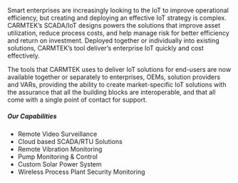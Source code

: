
Smart enterprises are increasingly looking to the IoT to improve operational efficiency, but creating and deploying an effective IoT strategy is complex. CARMTEK’s SCADA/IoT designs powers the solutions that improve asset utilization, reduce process costs, and help manage risk for better efficiency and return on investment. Deployed together or individually into existing solutions, CARMTEK’s tool deliver’s enterprise IoT quickly and cost effectively.

The tools that CARMTEK uses to deliver IoT solutions for end-users are now available
together or separately to enterprises, OEMs, solution providers and VARs, providing the ability to create market-specific IoT solutions with the assurance that all the building blocks are interoperable, and that all come with a single point of contact for support.

##### Our Capabilities
  * Remote Video Surveillance
  * Cloud based SCADA/RTU Solutions
  * Remote Vibration Monitoring
  * Pump Monitoring & Control
  * Custom Solar Power System
  * Wireless Process Plant Security Monitoring